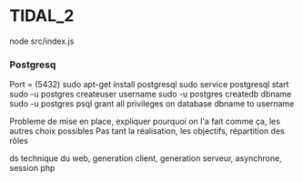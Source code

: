 # TIDAL_2

node src/index.js


### Postgresq
Port = (5432)
sudo apt-get install postgresql
sudo service postgresql start
sudo -u postgres createuser username
sudo -u postgres createdb dbname
sudo -u postgres psql
grant all privileges on database dbname to username

Probleme de mise en place, expliquer pourquoi on l'a fait comme ça, les autres choix possibles
Pas tant la réalisation, les objectifs, répartition des rôles

ds technique du web, generation client, generation serveur, asynchrone, session php